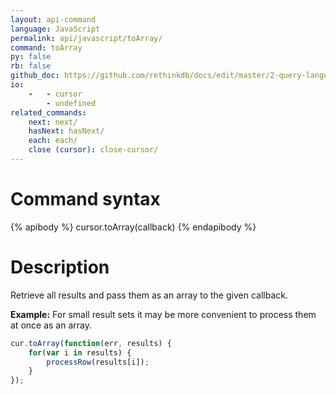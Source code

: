 ```yaml
---
layout: api-command 
language: JavaScript
permalink: api/javascript/toArray/
command: toArray 
py: false
rb: false
github_doc: https://github.com/rethinkdb/docs/edit/master/2-query-language/api/javascript/accessing-rql/toArray.md
io:
    -   - cursor
        - undefined
related_commands:
    next: next/
    hasNext: hasNext/
    each: each/
    close (cursor): close-cursor/
---
```


# Command syntax #

{% apibody %}
cursor.toArray(callback)
{% endapibody %}

# Description #

Retrieve all results and pass them as an array to the given callback.

__Example:__ For small result sets it may be more convenient to process them at once as
an array.

```js
cur.toArray(function(err, results) {
    for(var i in results) {
        processRow(results[i]);
    }
});
```
